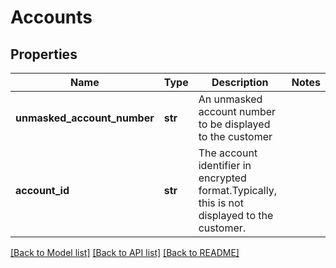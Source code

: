 # Accounts

## Properties
Name | Type | Description | Notes
------------ | ------------- | ------------- | -------------
**unmasked_account_number** | **str** | An unmasked account number to be displayed to the customer | 
**account_id** | **str** | The account identifier in encrypted format.Typically, this is not displayed to the customer. | 

[[Back to Model list]](../README.md#documentation-for-models) [[Back to API list]](../README.md#documentation-for-api-endpoints) [[Back to README]](../README.md)

